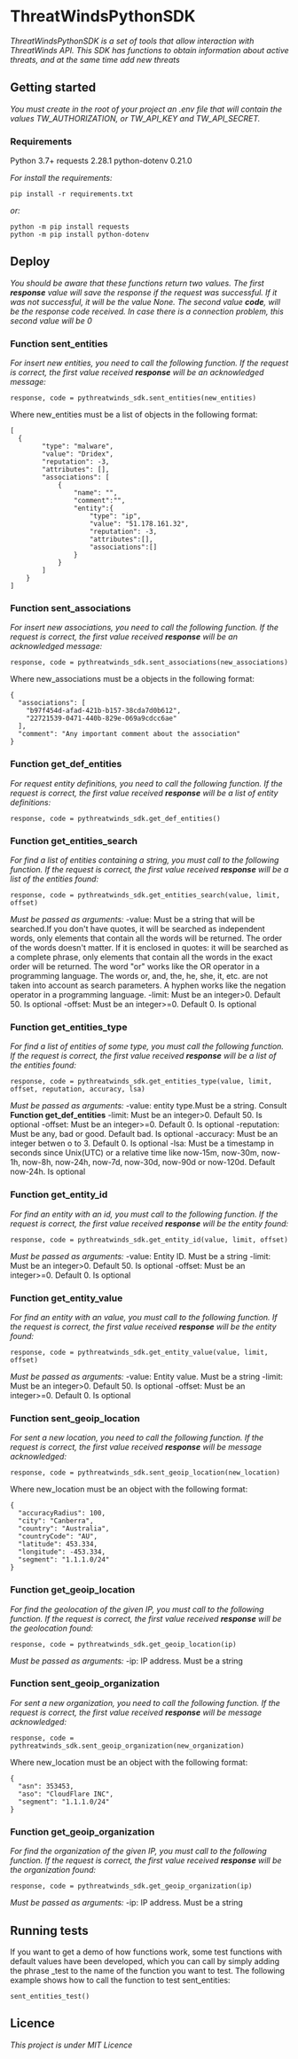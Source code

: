 # ThreatWindsPythonSDK

_ThreatWindsPythonSDK is a set of tools that allow interaction with ThreatWinds API. This SDK has functions to obtain information about active threats, and at the same time add new threats_

## Getting started
_You must create in the root of your project an .env file that will contain the values ​​TW_AUTHORIZATION, or TW_API_KEY and TW_API_SECRET._

### Requirements

Python 3.7+
requests 2.28.1
python-dotenv 0.21.0

_For install the requirements:_

```
pip install -r requirements.txt

```

_or:_

```
python -m pip install requests
python -m pip install python-dotenv
```

## Deploy

_You should be aware that these functions return two values. The first **response** value will save the response if the request was successful. If it was not successful, it will be the value None. The second value **code**, will be the response code received. In case there is a connection problem, this second value will be 0_

### Function sent_entities

_For insert new entities, you need to call the following function. If the request is correct, the first value received **response** will be an acknowledged message:_

```
response, code = pythreatwinds_sdk.sent_entities(new_entities)
```

Where new_entities must be a list of objects in the following format:

```
[
  {
        "type": "malware",
        "value": "Dridex",
        "reputation": -3,
        "attributes": [],
        "associations": [
            {
                "name": "",
                "comment":"",
                "entity":{
                    "type": "ip",
                    "value": "51.178.161.32",
                    "reputation": -3,
                    "attributes":[],
                    "associations":[]
                }
            }
        ]
    }
]
```

### Function sent_associations

_For insert new associations, you need to call the following function. If the request is correct, the first value received **response** will be an acknowledged message:_

```
response, code = pythreatwinds_sdk.sent_associations(new_associations)
```

Where new_associations must be a objects in the following format:

```
{
  "associations": [
    "b97f454d-afad-421b-b157-38cda7d0b612", 
    "22721539-0471-440b-829e-069a9cdcc6ae"
  ],
  "comment": "Any important comment about the association"
}
```

### Function get_def_entities

_For request entity definitions, you need to call the following function. If the request is correct, the first value received **response** will be a list of entity definitions:_

```
response, code = pythreatwinds_sdk.get_def_entities()
```

### Function get_entities_search

_For find a list of entities containing a string, you must call to the following function. If the request is correct, the first value received **response** will be a list of the entities found:_
```
response, code = pythreatwinds_sdk.get_entities_search(value, limit, offset)
```

_Must be passed as arguments:_
    -value: Must be a string that will be searched.If you don't have quotes, it will be searched as independent words, only elements that contain all the words will be returned. The order of the words doesn't matter. If it is enclosed in quotes: it will be searched as a complete phrase, only elements that contain all the words in the exact order will be returned. The word "or" works like the OR operator in a programming language. The words or, and, the, he, she, it, etc. are not taken into account as search parameters. A hyphen works like the negation operator in a programming language.
    -limit: Must be an integer>0. Default 50. Is optional
    -offset: Must be an integer>=0. Default 0. Is optional

  ### Function get_entities_type

_For find a list of entities of some type, you must call the following function. If the request is correct, the first value received **response** will be a list of the entities found:_
```
response, code = pythreatwinds_sdk.get_entities_type(value, limit, offset, reputation, accuracy, lsa)
```

_Must be passed as arguments:_
    -value: entity type.Must be a string. Consult **Function get_def_entities**
    -limit: Must be an integer>0. Default 50. Is optional
    -offset: Must be an integer>=0. Default 0. Is optional
    -reputation: Must be any, bad or good. Default bad. Is optional
    -accuracy: Must be an integer betwen o to 3. Default 0. Is optional
    -lsa: Must be a timestamp in seconds since Unix(UTC) or a relative time like now-15m, now-30m, now-1h, now-8h, now-24h, now-7d, now-30d, now-90d or now-120d. Default now-24h. Is optional

### Function get_entity_id

_For find an entity with an id, you must call to the following function. If the request is correct, the first value received **response** will be the entity found:_
```
response, code = pythreatwinds_sdk.get_entity_id(value, limit, offset)
```

_Must be passed as arguments:_
    -value: Entity ID. Must be a string
    -limit: Must be an integer>0. Default 50. Is optional
    -offset: Must be an integer>=0. Default 0. Is optional

### Function get_entity_value

_For find an entity with an value, you must call to the following function. If the request is correct, the first value received **response** will be the entity found:_
```
response, code = pythreatwinds_sdk.get_entity_value(value, limit, offset)
```

_Must be passed as arguments:_
    -value: Entity value. Must be a string
    -limit: Must be an integer>0. Default 50. Is optional
    -offset: Must be an integer>=0. Default 0. Is optional

### Function sent_geoip_location

_For sent a new location, you need to call the following function. If the request is correct, the first value received **response** will be message acknowledged:_

```
response, code = pythreatwinds_sdk.sent_geoip_location(new_location)
```

Where new_location must be an object with the following format:

```
{
  "accuracyRadius": 100,
  "city": "Canberra",
  "country": "Australia",
  "countryCode": "AU",
  "latitude": 453.334,
  "longitude": -453.334,
  "segment": "1.1.1.0/24"
}
```

### Function get_geoip_location

_For find the geolocation of the given IP, you must call to the following function. If the request is correct, the first value received **response** will be the geolocation found:_
```
response, code = pythreatwinds_sdk.get_geoip_location(ip)
```

_Must be passed as arguments:_
    -ip: IP address. Must be a string

### Function sent_geoip_organization

_For sent a new organization, you need to call the following function. If the request is correct, the first value received **response** will be message acknowledged:_

```
response, code = pythreatwinds_sdk.sent_geoip_organization(new_organization)
```

Where new_location must be an object with the following format:

```
{
  "asn": 353453,
  "aso": "CloudFlare INC",
  "segment": "1.1.1.0/24"
}
```

### Function get_geoip_organization

_For find the organization of the given IP, you must call to the following function. If the request is correct, the first value received **response** will be the organization found:_
```
response, code = pythreatwinds_sdk.get_geoip_organization(ip)
```

_Must be passed as arguments:_
    -ip: IP address. Must be a string

## Running tests
If you want to get a demo of how functions work, some test functions with default values ​​have been developed, which you can call by simply adding the phrase _test to the name of the function you want to test. The following example shows how to call the function to test sent_entities:

```
sent_entities_test()
```

## Licence
_This project is under MIT Licence_